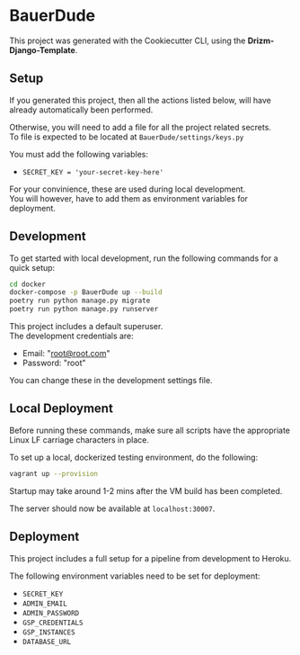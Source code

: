 # BauerDude

This project was generated with
the Cookiecutter CLI,
using the **Drizm-Django-Template**.

## Setup

If you generated this project,
then all the actions listed below,
will have already automatically
been performed.

Otherwise,
you will need to add a file for
all the project related secrets.  
To file is expected to be located at
``BauerDude/settings/keys.py``

You must add the following variables:  
- ``SECRET_KEY = 'your-secret-key-here'``

For your convinience, these are
used during local development.  
You will however, have to add them
as environment variables for deployment.

## Development

To get started with local development,
run the following commands for a
quick setup:  
````bash
cd docker
docker-compose -p BauerDude up --build
poetry run python manage.py migrate
poetry run python manage.py runserver
````

This project includes a default
superuser.  
The development credentials are:  
- Email: "root@root.com"
- Password: "root"

You can change these in the
development settings file.

## Local Deployment

Before running these commands,
make sure all scripts have the
appropriate Linux LF carriage
characters in place.

To set up a local, dockerized
testing environment, do the following:  
````bash
vagrant up --provision
````

Startup may take around 1-2 mins
after the VM build has been completed.

The server should now be
available at ``localhost:30007``.

## Deployment

This project includes a full
setup for a pipeline
from development to Heroku.

The following environment
variables need to be set
for deployment:
- ``SECRET_KEY``
- ``ADMIN_EMAIL``
- ``ADMIN_PASSWORD``
- ``GSP_CREDENTIALS``
- ``GSP_INSTANCES``
- ``DATABASE_URL``
